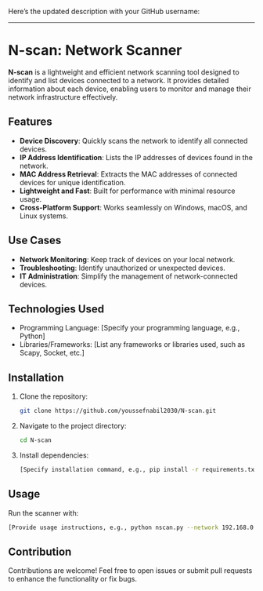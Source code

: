 Here’s the updated description with your GitHub username:

---

# N-scan: Network Scanner

**N-scan** is a lightweight and efficient network scanning tool designed to identify and list devices connected to a network. It provides detailed information about each device, enabling users to monitor and manage their network infrastructure effectively.  

## Features
- **Device Discovery**: Quickly scans the network to identify all connected devices.  
- **IP Address Identification**: Lists the IP addresses of devices found in the network.  
- **MAC Address Retrieval**: Extracts the MAC addresses of connected devices for unique identification.  
- **Lightweight and Fast**: Built for performance with minimal resource usage.  
- **Cross-Platform Support**: Works seamlessly on Windows, macOS, and Linux systems.  

## Use Cases
- **Network Monitoring**: Keep track of devices on your local network.  
- **Troubleshooting**: Identify unauthorized or unexpected devices.  
- **IT Administration**: Simplify the management of network-connected devices.  

## Technologies Used
- Programming Language: [Specify your programming language, e.g., Python]  
- Libraries/Frameworks: [List any frameworks or libraries used, such as Scapy, Socket, etc.]  

## Installation
1. Clone the repository:  
   ```bash
   git clone https://github.com/youssefnabil2030/N-scan.git
   ```
2. Navigate to the project directory:  
   ```bash
   cd N-scan
   ```
3. Install dependencies:  
   ```bash
   [Specify installation command, e.g., pip install -r requirements.txt]
   ```

## Usage
Run the scanner with:  
```bash
[Provide usage instructions, e.g., python nscan.py --network 192.168.0.0/24]
```

## Contribution
Contributions are welcome! Feel free to open issues or submit pull requests to enhance the functionality or fix bugs.  

